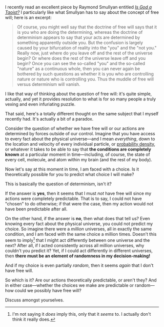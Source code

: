 I recently read an excellent piece by Raymond Smullyan entitled *[Is God a Taoist?](http://www.mit.edu/people/dpolicar/writing/prose/text/godTaoist.html)* I particularly like what Smullyan has to say about the concept of free will; here is an excerpt:

> Of course, you might well say that the doctrine of free will says that it is you who are doing the determining, whereas the doctrine of determinism appears to say that your acts are determined by something apparently outside you. But the confusion is largely caused by your bifurcation of reality into the "you" and the "not you." Really now, just where do you leave off and the rest of the universe begin? Or where does the rest of the universe leave off and you begin? Once you can see the so-called "you" and the so-called "nature" as a continuous whole, then you can never again be bothered by such questions as whether it is you who are controlling nature or nature who is controlling you. Thus the muddle of free will versus determinism will vanish.

I like that way of thinking about the question of free will: it's quite simple, actually, and yet it provides resolution to what is for so many people a truly vexing and even infuriating puzzle.

That said, here's a totally different thought on the same subject that I myself recently had. It's actually a bit of a paradox.

Consider the question of whether we have free will or our actions are determined by forces outside of our control. Imagine that you have access to every fact about the physical universe—and I mean *everything*, down to the location and velocity of every individual particle, or [probability density](http://en.wikipedia.org/wiki/Electron_density), or whatever it takes to be able to say that **the conditions are completely known** at a particular moment in time—including, of course, the state of every cell, molecule, and atom within my brain (and the rest of my body).

Now let's say at this moment in time, I am faced with a choice. Is it theoretically possible for you to predict what choice I will make?

This is basically the question of determinism, isn't it?

If the answer is **yes**, then it seems that I must *not* have free will since my actions were completely predictable. That is to say, I could not have "chosen" to do otherwise; if that were the case, then my action would not have been predictable after all.

On the other hand, if the answer is **no**, then what does that tell us? Even knowing every fact about the physical universe, you could not predict my choice. So imagine there were a *million* universes, all in exactly the same condition, and I am faced with the same choice a million times. Doesn't this seem to imply[^seems-to-imply] that I might act differently between one universe and the next? After all, if I acted consistently across all million universes, why couldn't you predict it? Yet, if I could act differently in different universes, then **there must be an element of randomness in my decision-making!**

And if my choice is even partially *random*, then it seems *again* that I don't have free will.

So which is it? Are our actions theoretically predictable, or aren't they? And in either case—whether the choices we make are predictable or random—how could we possibly have free will?

Discuss amongst yourselves.

[^seems-to-imply]: I'm not saying it *does* imply this, only that it *seems* to. I actually don't think it really does.
